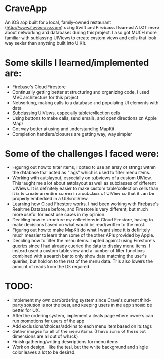 # CraveApp

An iOS app built for a local, family-owned restaurant (http://www.ilovecrave.com) using Swift and Firebase. 
I learned A LOT more about networking and databases during this project. I also got MUCH more familiar with sublassing UIViews to create custom views and cells
that look way sexier than anything built into UIKit. 

# Some skills I learned/implemented are:
  - Firebase's Cloud Firestore
  - Continually getting better at structuring and organizing code, I used MVC architecture for this project
  - Networking, making calls to a database and populating UI elements with data
  - Subclassing UIViews, especially table/collection cells
  - Using buttons to make calls, send emails, and open directions on Apple Maps
  - Got way better at using and understanding MapKit
  - Completion handlers/closures are getting way, way simpler

# Some of the challenges I faced were:
 - Figuring out how to filter items, I opted to use an array of strings within the database that acted as "tags" which is used to filter menu items.
 - Working with autolayout, especially on subviews of a custom UIView. This taught me a lot about autolayout as well as subclasses of different UIViews. It
 is definitely easier to make custom table/collection cells than it is to create an entire screen in a subclass of UIView so that it can be properly
 embedded in a UIScrollView
 - Learning how Cloud Firestore works. I had been working with Firebase's Realtime Database before, and Firestore is very different, but much more useful for most
 use cases in my opinion.
 - Deciding how to structure my collections in Cloud Firestore, having to make decisions based on what would be read/written to the most.
 - Figuring out how to make MapKit do what I want since it is definitely much messier to learn than some of the other APIs provided by Apple.
 - Deciding how to filter the menu items. I opted against using Firestore's queries since I had already queried the data to display menu items.
 I instead used a custom table view and a number of filter functions combined with a search bar to only show data matching the user's queries, but hold on to
 the rest of the menu data. This also lowers the amount of reads from the DB required.

# TODO:
 - Implement my own cart/ordering system since Crave's current third-party solution is not the best, and keeping users in the app should be better for UX.
 - After the ordering system, implement a deals page where owners can run promotions for users of the app
 - Add exclusions/choices/add-ins to each menu item based on its tags
 - Gather images for all of the menu items. (I have some of these but dimensions are all out of whack)
 - Finish gathering/writing descriptions for menu items
 - Work on design. I like the teal, but the white background and single color leaves a lot to be desired.
